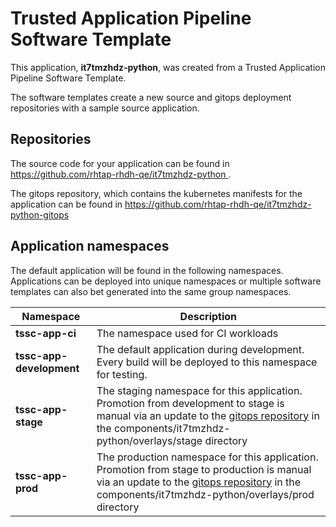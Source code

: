 # Trusted Application Pipeline Software Template

This application, **it7tmzhdz-python**, was created from a Trusted Application Pipeline Software Template.

The software templates create a new source and gitops deployment repositories with a sample source application. 

## Repositories

The source code for your application can be found in [https://github.com/rhtap-rhdh-qe/it7tmzhdz-python ](https://github.com/rhtap-rhdh-qe/it7tmzhdz-python ).
 
The gitops repository, which contains the kubernetes manifests for the application can be found in 
[https://github.com/rhtap-rhdh-qe/it7tmzhdz-python-gitops ](https://github.com/rhtap-rhdh-qe/it7tmzhdz-python-gitops ) 

## Application namespaces 

The default application will be found in the following namespaces. Applications can be deployed into unique namespaces or multiple software templates can also bet generated into the same group namespaces.  

|  Namespace   |  Description   |  
| -------- | -------- |
| **tssc-app-ci** | The namespace used for CI workloads |
| **tssc-app-development** | The default application during development. Every build will be deployed to this namespace for testing. |
| **tssc-app-stage** | The staging namespace for this application. Promotion from development to stage is manual via an update to the [gitops repository](https://github.com/rhtap-rhdh-qe/it7tmzhdz-python-gitops ) in the components/it7tmzhdz-python/overlays/stage directory |
| **tssc-app-prod** | The production namespace for this application. Promotion from stage to production is manual via an update to the [gitops repository](https://github.com/rhtap-rhdh-qe/it7tmzhdz-python-gitops ) in the components/it7tmzhdz-python/overlays/prod directory |